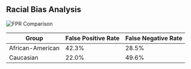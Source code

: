 ## Racial Bias Analysis
![FPR Comparison](https://via.placeholder.com/600x200.png?text=African-Americans+42.3%25+FPR+vs+Caucasians+22.0%25+FPR)

| Group | False Positive Rate | False Negative Rate |
|-------|----------------------|----------------------|
| African-American | 42.3% | 28.5% |
| Caucasian | 22.0% | 49.6% |
